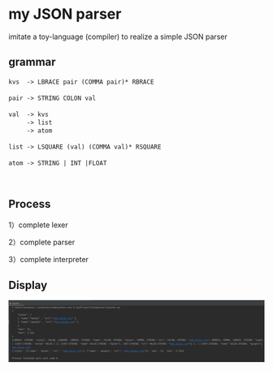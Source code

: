 # my JSON parser

imitate a toy-language (compiler) to realize a simple JSON parser



## grammar

```
kvs  -> LBRACE pair (COMMA pair)* RBRACE

pair -> STRING COLON val

val  -> kvs
	 -> list
 	 -> atom

list -> LSQUARE (val) (COMMA val)* RSQUARE

atom -> STRING | INT |FLOAT



```







## Process

1）complete  lexer   

2）complete  parser

3）complete interpreter





## Display

![image-20210105100235539](assets/image-20210105100235539.png)
